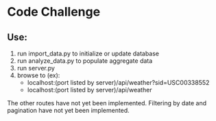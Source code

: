 # Code Challenge

## Use:

1) run import_data.py to initialize or update database
2) run analyze_data.py to populate aggregate data
3) run server.py
4) browse to (ex): 
   - localhost:(port listed by server)/api/weather?sid=USC00338552
   - localhost:(port listed by server)/api/weather

The other routes have not yet been implemented.
Filtering by date and pagination have not yet been implemented.

